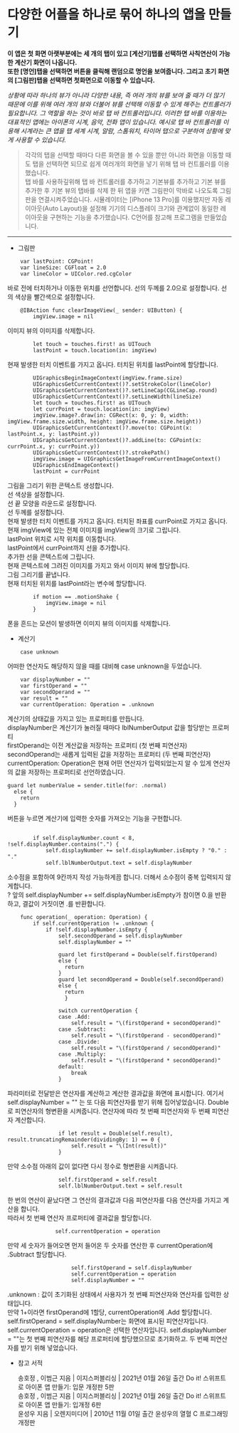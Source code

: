 # 다양한 어플을 하나로 묶어 하나의 앱을 만들기

**이 앱은 첫 화면 아랫부분에는 세 개의 탭이 있고 [계산기]탭를 선택하면 사칙연산이 가능한 계산기 화면이 나옵니다.**  
**또한 [명언]탭을 선택하면 버튼을 클릭해 랜덤으로 명언을 보여줍니다. 그리고 초기 화면의 [그림판]탭을 선택하면 첫화면으로 이동할 수 있습니다.**

*상황에 따라 하나의 뷰가 아니라 다양한 내용, 즉 여러 개의 뷰를 보여 줄 때가 더 많기 때문에 이를 위해 여러 개의 뷰와 더불어 뷰를 선택해 이동할 수 있게 해주는 컨트롤러가 필요합니다.*
*그 역할을 하는 것이 바로 탭 바 컨트롤러입니다. 이러한 탭 바를 이용하는 대표적인 앱에는 아이폰의 시계, 음악, 전화 앱이 있습니다.*
*예시로 탭 바 컨트롤러를 이용해 시계라는 큰 앱을 탭 세계 시계, 알람, 스톰워치, 타이머 탭으로 구분하여 상황에 맞게 사용할 수 있습니다.* 


> 각각의 탭을 선택할 때마다 다른 화면을 볼 수 있을 뿐만 아니라 화면을 이동할 때도 탭을 선택하면 되므로 쉽게 여러개의 화면을 넣기 위해 탭 바 컨트롤러를 이용했습니다.  
> 탭 바를 사용하깊위해 탭 바 컨트롤러를 추가하고 기본뷰를 추가하고 기본 뷰를 추가한 후 기본 뷰의 탭바를 삭제 한 뒤 앱을 키면 그림판이 막바로 나오도록 그림판을 연결시켜주었습니다. 
> 시뮬레이터는 [iPhone 13 Pro]를 이용했지만 자동 레이아웃(Auto Layout)을 설정해 기기의 디스플레이 크기와 관계없이 동일한 레이아웃을 구현하는 기능을 추가했습니다. 
> C언어를 참고해 프로그램을 만들었습니다.

***
* 그림판

```
    var lastPoint: CGPoint!
    var lineSize: CGFloat = 2.0
    var lineColor = UIColor.red.cgColor
```
바로 전에 터치하거나 이동한 위치를 선언합니다.
선의 두께를 2.0으로 설정합니다.
선의 색상을 빨간색으로 설정합니다.

```
    @IBAction func clearImageView(_ sender: UIButton) {
        imgView.image = nil
```
이미지 뷰의 이미지를 삭제합니다.

```
        let touch = touches.first! as UITouch
        lastPoint = touch.location(in: imgView)
```
현재 발생한 터치 이벤트를 가지고 옵니다.
터치된 위치를 lastPoint에 할당합니다.

```
        UIGraphicsBeginImageContext(imgView.frame.size)
        UIGraphicsGetCurrentContext()?.setStrokeColor(lineColor)
        UIGraphicsGetCurrentContext()?.setLineCap(CGLineCap.round)
        UIGraphicsGetCurrentContext()?.setLineWidth(lineSize)
        let touch = touches.first! as UITouch
        let currPoint = touch.location(in: imgView)
        imgView.image?.draw(in: CGRect(x: 0, y: 0, width: imgView.frame.size.width, height: imgView.frame.size.height))
        UIGraphicsGetCurrentContext()?.move(to: CGPoint(x: lastPoint.x, y: lastPoint.y))
        UIGraphicsGetCurrentContext()?.addLine(to: CGPoint(x: currPoint.x, y: currPoint.y))
        UIGraphicsGetCurrentContext()?.strokePath()
        imgView.image = UIGraphicsGetImageFromCurrentImageContext()
        UIGraphicsEndImageContext()
        lastPoint = currPoint
```
그림을 그리기 위한 콘텍스트 생성합니다.  
선 색상을 설정합니다.    
선 끝 모양을 라운드로 설정합니다.   
선 두께를 설정합니다.    
현재 발생한 터치 이벤트를 가지고 옵니다. 
터치된 좌표를 currPoint로 가지고 옵니다.
현재 imgView에 있는 전체 이미지를 imgView의 크기로 그립니다.   
lastPoint 위치로 시작 위치를 이동합니다.   
lastPoint에서 currPoint까지 선을 추가합니다.   
추가한 선을 콘텍스트에 그립니다.    
현재 콘텍스트에 그려진 이미지를 가지고 와서 이미지 뷰에 할당합니다.    
그림 그리기를 끝냅니다.   
현재 터치된 위치를 lastPoint라는 변수에 할당합니다. 

```
        if motion == .motionShake {
            imgView.image = nil
        }         
```
폰을 흔드는 모션이 발생하면 이미지 뷰의 이미지를 삭제합니다.    



* 계산기

```
    case unknown 
```
어떠한 연산자도 해당하지 않을 때를 대비해 case unknown을 두었습니다.

```
    var displayNumber = "" 
    var firstOperand = "" 
    var secondOperand = "" 
    var result = "" 
    var currentOperation: Operation = .unknown 
```
계산기의 상태값을 가지고 있는 프로퍼티를 만듭니다.  
displayNumber은 계산기가 눌러질 때마다 lblNumberOutput 값을 할당받는 프로퍼티  
firstOperand는 이전 계산값을 저장하는 프로퍼티 (첫 번째 피연산자)    
secondOperand는 새롭게 입력된 값을 저장하는 프로퍼티 (두 번째 피연산자)   
currentOperation: Operation은 현재 어떤 연산자가 입력되었는지 알 수 있게 연산자의 값을 저장하는 프로퍼티로 선언하였습니다.

```
guard let numberValue = sender.title(for: .normal)
  else {
    return
  }
```
버튼을 누르면 계산기에 입력한 숫자를 가져오는 기능을 구현합니다.

```

        if self.displayNumber.count < 8, !self.displayNumber.contains(".") {
            self.displayNumber += self.displayNumber.isEmpty ? "0." : "." 
            self.lblNumberOutput.text = self.displayNumber
```
소수점을 포함하여 9칸까지 작성 가능하게끔 합니다. 더해서 소수점이 중복 입력되지 않게합니다.  
? 앞의 self.displayNumber += self.displayNumber.isEmpty가 참이면 0.을 반환하고, 결값이 거짓이면 .를 반환합니다.

```
    func operation(_ operation: Operation) {
        if self.currentOperation != .unknown {
            if !self.displayNumber.isEmpty {
                self.secondOperand = self.displayNumber
                self.displayNumber = "" 
                
                guard let firstOperand = Double(self.firstOperand) 
                else {
                  return
                }
                guard let secondOperand = Double(self.secondOperand)    
                else {
                  return
                  }
                  
                switch currentOperation {
                case .Add:
                    self.result = "\(firstOperand + secondOperand)"
                case .Subtract:
                    self.result = "\(firstOperand - secondOperand)"
                case .Divide:
                    self.result = "\(firstOperand / secondOperand)"
                case .Multiply:
                    self.result = "\(firstOperand * secondOperand)"
                default:
                    break
                }
```
파라미터로 전달받은 연산자를 계산하고 계산한 결과값을 화면에 표시합니다.
여기서 self.displayNumber = "" 는 또 다음 피연산자를 받기 위해 집어넣었습니다.
Double로 피연산자의 형변환을 시켜줍니다. 
연산자에 따라 첫 번째 피연산자와 두 번째 피연산자 계산합니다.

```
                if let result = Double(self.result), result.truncatingRemainder(dividingBy: 1) == 0 {
                    self.result = "\(Int(result))"
                }
```
만약 소수점 아래의 값이 없다면 다시 정수로 형변환을 시켜줍니다.

```         
                self.firstOperand = self.result
                self.lblNumberOutput.text = self.result
```
한 번의 연산이 끝났다면 그 연산의 결과값과 다음 피연산자를 다음 연산자를 가지고 계산을 합니다.  
따라서 첫 번째 연산자 프로퍼티에 결과값을 할당합니다.

```
               self.currentOperation = operation 
```
만약 세 숫자가 들어오면 먼저 들어온 두 숫자를 연산한 후  currentOperation에 .Subtract 할당합니다.

```
                    self.firstOperand = self.displayNumber
                    self.currentOperation = operation
                    self.displayNumber = ""
```
.unknown : 값이 초기화된 상태에서 사용자가 첫 번째 피연산자와 연산자를 입력한 상태입니다.   
만약 1+이라면 firstOperand에 1할당, currentOperation에 .Add 할당합니다.   
self.firstOperand = self.displayNumber는 화면에 표시된 피연산자입니다.
self.currentOperation = operation은 선택한 연산자입니다.
self.displayNumber = ""는 첫 번째 피연산자를 해당 프로퍼티에 할당했으므로 초기화하고. 두 번째 피연산자를 받기 위해 넣었습니다.


* 참고 서적  

  송호정 , 이범근 지음 | 이지스퍼블리싱 | 2021년 01월 26일 출간 Do it! 스위프트로 아이폰 앱 만들기: 입문 개정판 5판  
  송호정 , 이범근 지음 | 이지스퍼블리싱 | 2021년 01월 26일 출간 Do it! 스위프트로 아이폰 앱 만들기: 입개정 6판   
  윤성우 지음 | 오렌지미디어 | 2010년 11월 01일 출간 윤성우의 열혈 C 프로그래밍 개정판  
  
  


